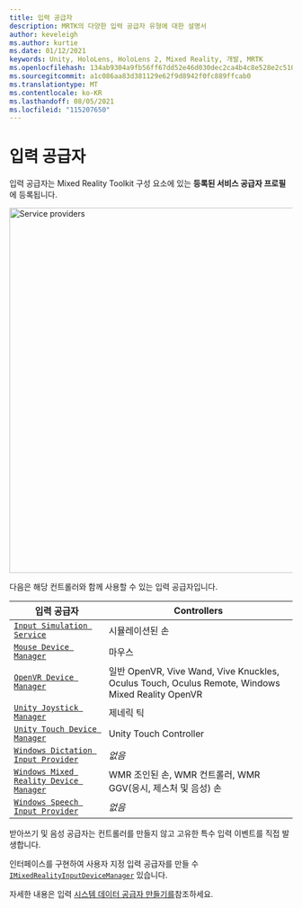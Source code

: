 ```yaml
---
title: 입력 공급자
description: MRTK의 다양한 입력 공급자 유형에 대한 설명서
author: keveleigh
ms.author: kurtie
ms.date: 01/12/2021
keywords: Unity, HoloLens, HoloLens 2, Mixed Reality, 개발, MRTK
ms.openlocfilehash: 134ab9304a9fb56ff67dd52e46d030dec2ca4b4c8e528e2c51046fc60c1918f7
ms.sourcegitcommit: a1c086aa83d381129e62f9d8942f0fc889ffcab0
ms.translationtype: MT
ms.contentlocale: ko-KR
ms.lasthandoff: 08/05/2021
ms.locfileid: "115207650"
---
```

# <a name="input-providers"></a>입력 공급자

입력 공급자는 Mixed Reality Toolkit 구성 요소에 있는 **등록된 서비스 공급자 프로필** 에 등록됩니다.

<img src="../images/input/RegisteredServiceProviders.PNG" width="650px" style="display:block;" alt="Service providers">

다음은 해당 컨트롤러와 함께 사용할 수 있는 입력 공급자입니다.

| 입력 공급자 | Controllers |
| --- | --- |
| [`Input Simulation Service`](xref:Microsoft.MixedReality.Toolkit.Input.InputSimulationService) | 시뮬레이션된 손 |
| [`Mouse Device Manager`](xref:Microsoft.MixedReality.Toolkit.Input.UnityInput.MouseDeviceManager) | 마우스  |
| [`OpenVR Device Manager`](xref:Microsoft.MixedReality.Toolkit.OpenVR.Input.OpenVRDeviceManager) | 일반 OpenVR, Vive Wand, Vive Knuckles, Oculus Touch, Oculus Remote, Windows Mixed Reality OpenVR  |
| [`Unity Joystick Manager`](xref:Microsoft.MixedReality.Toolkit.Input.UnityInput.UnityJoystickManager) | 제네릭 틱  |
| [`Unity Touch Device Manager`](xref:Microsoft.MixedReality.Toolkit.Input.UnityInput.UnityTouchDeviceManager) | Unity Touch Controller  |
| [`Windows Dictation Input Provider`](xref:Microsoft.MixedReality.Toolkit.Windows.Input.WindowsDictationInputProvider) | *없음*  |
| [`Windows Mixed Reality Device Manager`](xref:Microsoft.MixedReality.Toolkit.WindowsMixedReality.Input.WindowsMixedRealityDeviceManager) | WMR 조인된 손, WMR 컨트롤러, WMR GGV(응시, 제스처 및 음성) 손 |
| [`Windows Speech Input Provider`](xref:Microsoft.MixedReality.Toolkit.Windows.Input.WindowsSpeechInputProvider) | *없음* |

받아쓰기 및 음성 공급자는 컨트롤러를 만들지 않고 고유한 특수 입력 이벤트를 직접 발생합니다.

인터페이스를 구현하여 사용자 지정 입력 공급자를 만들 수 [`IMixedRealityInputDeviceManager`](xref:Microsoft.MixedReality.Toolkit.Input.IMixedRealityInputDeviceManager) 있습니다.

자세한 내용은 입력 [시스템 데이터 공급자 만들기를](create-data-provider.md)참조하세요.
